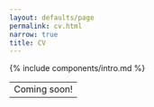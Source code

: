 ```yaml
---
layout: defaults/page
permalink: cv.html
narrow: true
title: CV
---
```


{% include components/intro.md %}

<!-- Comment -->


<div class="container">
  <div class="row">
    <div class="col-12">
		<table class="table table-image table-responsive">
		  <tbody>
			  <tr>
			    <td>
			    Coming soon! </td>
			  </tr>
		  </tbody>
		</table>   
    </div>
  </div>
</div>

